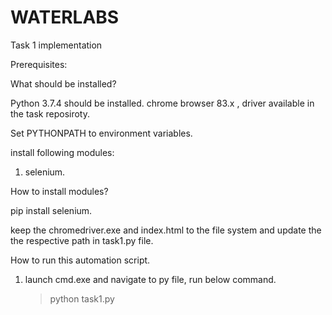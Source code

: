 # WATERLABS
Task 1 implementation 

Prerequisites:

What should be installed?

Python 3.7.4 should be installed.
chrome browser 83.x , driver available in the task reposiroty.

Set PYTHONPATH to environment variables.

install following modules:
1. selenium.

How to install modules?

pip install selenium.

keep the chromedriver.exe and index.html to the file system
and update the the respective path in task1.py file.

How to run this automation script.

1. launch cmd.exe and navigate to py file, run below command.
	>python task1.py
